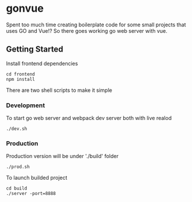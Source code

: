 # gonvue
Spent too much time creating boilerplate code for some small projects that uses GO and Vue!?
So there goes working go web server with vue.

## Getting Started
Install frontend dependencies
```
cd frontend
npm install
```
There are two shell scripts to make it simple
### Development
To start go web server and webpack dev server both with live realod
```
./dev.sh
```
### Production
Production version will be under './build' folder
```
./prod.sh
```
To launch builded project
```
cd build
./server -port=8888
```
